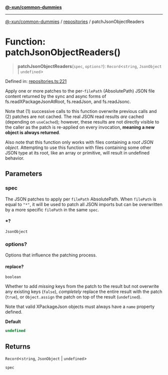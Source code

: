 [**@-xun/common-dummies**](../../README.md)

***

[@-xun/common-dummies](../../README.md) / [repositories](../README.md) / patchJsonObjectReaders

# Function: patchJsonObjectReaders()

> **patchJsonObjectReaders**(`spec`, `options?`): `Record`\<`string`, `JsonObject` \| `undefined`\>

Defined in: [repositories.ts:221](https://github.com/Xunnamius/test-utils/blob/3b435a2b1221c04401a80fa8bae8755ff8a9fcb3/packages/common-dummies/src/repositories.ts#L221)

Apply one or more patches to the per-`filePath` (AbsolutePath) JSON
file content returned by the sync and async forms of
fs.readXPackageJsonAtRoot, fs.readJson, and
fs.readJsonc.

Note that (1) successive calls to this function overwrite previous calls and
(2) patches are not cached. The real JSON read results _are_ cached
(depending on `useCached`); however, these results are not directly visible
to the caller as the patch is re-applied on every invocation, **meaning a new
object is always returned**.

Also note that this function only works with files containing a _root JSON
object_. Attempting to use this function with files containing some other
JSON type at its root, like an array or primitive, will result in undefined
behavior.

## Parameters

### spec

The JSON patches to apply per `filePath` AbsolutePath. When
`filePath` is equal to `"*"`, it will be used to patch all JSON
imports but can be overwritten by a more specific `filePath` in the same
`spec`.

#### *?

`JsonObject`

### options?

Options that influence the patching process.

#### replace?

`boolean`

Whether to add _missing_ keys from the patch to the result but not
overwrite any existing keys (`false`), _completely_ replace the entire
result with the patch (`true`), or `Object.assign` the patch on top of
the result (`undefined`).

Note that valid XPackageJson objects must always have a `name`
property defined.

**Default**

```ts
undefined
```

## Returns

`Record`\<`string`, `JsonObject` \| `undefined`\>

`spec`
